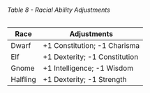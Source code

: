 ###### Table 8 - Racial Ability Adjustments

| Race     | Adjustments                   |
| -------- | ----------------------------- |
| Dwarf    | +1 Constitution; -1 Charisma  |
| Elf      | +1 Dexterity; -1 Constitution |
| Gnome    | +1 Intelligence; -1 Wisdom    |
| Halfling | +1 Dexterity; -1 Strength     |
